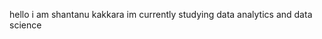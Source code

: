 hello i am shantanu kakkara
im currently studying data analytics and data science


<!---
shantanuk48/shantanuk48 is a ✨ special ✨ repository because its `README.md` (this file) appears on your GitHub profile.
You can click the Preview link to take a look at your changes.
--->
